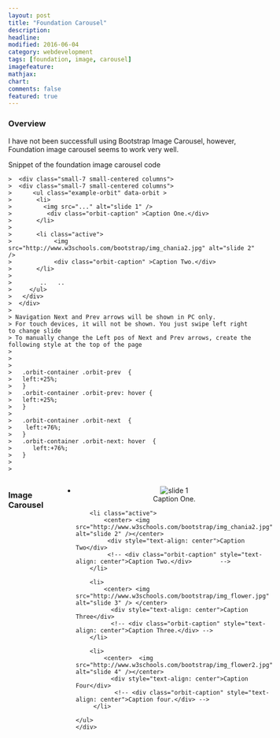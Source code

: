 ```yaml
---
layout: post
title: "Foundation Carousel"
description: 
headline: 
modified: 2016-06-04
category: webdevelopment
tags: [foundation, image, carousel]
imagefeature: 
mathjax: 
chart: 
comments: false
featured: true
---
```

<style>

/*    Change navigation next prev  left position   *
.orbit-container .orbit-prev  {
left:+25%;
}
.orbit-container .orbit-prev: hover {
left:+25%;
}

.orbit-container .orbit-next  {
 left:+76%;
}
.orbit-container .orbit-next: hover  {
   left:+76%;   
}



</style>  

### Overview

I have not been successfull using Bootstrap Image Carousel, however, Foundation image carousel seems to work very well.

Snippet of the foundation image carousel code



````
>  <div class="small-7 small-centered columns">
>  <div class="small-7 small-centered columns">
>      <ul class="example-orbit" data-orbit >	
>		<li>
>		  <img src="..." alt="slide 1" />
>		   <div class="orbit-caption" >Caption One.</div>
>		</li>
>
>		<li class="active">
>			 <img src="http://www.w3schools.com/bootstrap/img_chania2.jpg" alt="slide 2" /> 
>			 <div class="orbit-caption" >Caption Two.</div>		 
>		</li>
>		
>		 ..   ..
>     </ul>
>	</div>
>  </div>
>
> Navigation Next and Prev arrows will be shown in PC only.
> For touch devices, it will not be shown. You just swipe left right to change slide
> To manually change the Left pos of Next and Prev arrows, create the following style at the top of the page
>
>	
>
>	.orbit-container .orbit-prev  {
>	left:+25%;
>	}
>	.orbit-container .orbit-prev: hover {
>	left:+25%;
>	}
>
>	.orbit-container .orbit-next  {
>	 left:+76%;
>	}
>	.orbit-container .orbit-next: hover  {
>	   left:+76%;   
>	}
>
>	
````
 


<!--   Foundation Image Carousel   1-->		
 	
 <div class="small-9 small-centered columns">
 <h3>Image Carousel</h3>
  <br/>
	<div class="small-9 small-centered columns">
    <ul class="example-orbit" data-orbit >	
		<li>
			<center> <img src="http://www.w3schools.com/bootstrap/img_chania.jpg" alt="slide 1" /></center>
		   <div style="text-align: center">Caption One.</div>
		</li>

		<li class="active">
			<center> <img src="http://www.w3schools.com/bootstrap/img_chania2.jpg" alt="slide 2" /></center> 
		     <div style="text-align: center">Caption Two</div>
			 <!-- <div class="orbit-caption" style="text-align: center">Caption Two.</div>		  -->
		</li>

		<li>
			<center> <img src="http://www.w3schools.com/bootstrap/img_flower.jpg" alt="slide 3" /> </center>
		      <div style="text-align: center">Caption Three</div>
			  <!-- <div class="orbit-caption" style="text-align: center">Caption Three.</div> -->
		</li>

		<li>
			<center>  <img src="http://www.w3schools.com/bootstrap/img_flower2.jpg" alt="slide 4" /></center>
		      <div style="text-align: center">Caption Four</div>
			   <!-- <div class="orbit-caption" style="text-align: center">Caption four.</div> -->
		 </li> 

    </ul>
	</div>
   </div>
   

   
 <!--  End  Foundation Image Carousel   1-->	 
  
  <br/>
  
  
